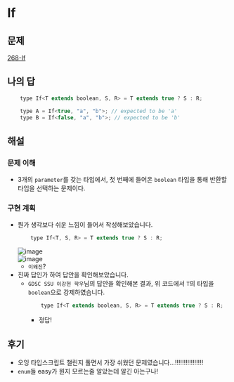 # If

## 문제

[268-If](https://github.com/type-challenges/type-challenges/blob/main/questions/00268-easy-if/README.ko.md)

## 나의 답

```javascript
    type If<T extends boolean, S, R> = T extends true ? S : R;

    type A = If<true, "a", "b">; // expected to be 'a'
    type B = If<false, "a", "b">; // expected to be 'b'
```

## 해설

### 문제 이해

- 3개의 `parameter`를 갖는 타입에서, 첫 번째에 들어온 `boolean` 타입을 통해 반환할 타입을 선택하는 문제이다.

### 구현 계획

- 뭔가 생각보다 쉬운 느낌이 들어서 작성해보았습니다.
  ```javascript
      type If<T, S, R> = T extends true ? S : R;
  ```
  ![image](https://user-images.githubusercontent.com/44965706/202705959-864a8011-5e28-4215-951a-3da453a3f115.png)<br/>
  ![image](https://user-images.githubusercontent.com/44965706/202706034-f358bd71-9482-46ab-8077-91c0a73a1a4e.png)<br/>
  - `이왜진`?
- 진짜 답인가 하여 답안을 확인해보았습니다.
  - `GDSC SSU 이강현 학우`님의 답안을 확인해본 결과, 위 코드에서 `T`의 타입을 `boolean`으로 강제하였습니다.
    ```javascript
        type If<T extends boolean, S, R> = T extends true ? S : R;
    ```
    - 정답!

## 후기

- 오잉 타입스크립트 챌린지 풀면서 가장 쉬웠던 문제였습니다...!!!!!!!!!!!!!!!!
- `enum`들 easy가 뭔지 모르는줄 알았는데 알긴 아는구나!

